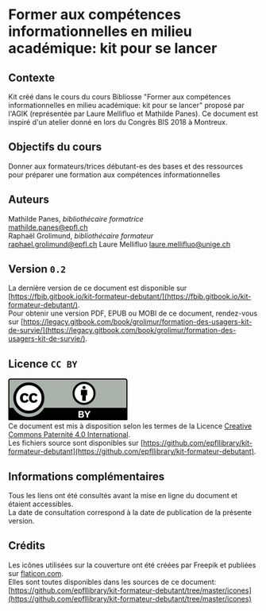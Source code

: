 # Former aux compétences informationnelles en milieu académique: kit pour se lancer


## Contexte
Kit créé dans le cours du cours Bibliosse "Former aux compétences informationnelles en milieu académique: kit pour se lancer" proposé par l'AGIK (représentée par Laure Mellifluo et Mathilde Panes). Ce document est inspiré d'un atelier donné en lors du Congrès BIS 2018 à Montreux.


## Objectifs du cours

Donner aux formateurs/trices débutant-es des bases et des ressources pour préparer une formation aux compétences informationnelles

## Auteurs
Mathilde Panes, *bibliothécaire formatrice*   
[mathilde.panes@epfl.ch](mailto:mathilde.panes@epfl.ch)   
Raphaël Grolimund, *bibliothécaire formateur*   
[raphael.grolimund@epfl.ch](mailto:raphael.grolimund@epfl.ch)
Laure Mellifluo
[laure.mellifluo@unige.ch](mailto:laure.mellifluo@unige.ch)


## Version `0.2`
La dernière version de ce document est disponible sur [https://fbib.gitbook.io/kit-formateur-debutant/](https://fbib.gitbook.io/kit-formateur-debutant/).   
Pour obtenir une version PDF, EPUB ou MOBI de ce document, rendez-vous sur [https://legacy.gitbook.com/book/grolimur/formation-des-usagers-kit-de-survie/](https://legacy.gitbook.com/book/grolimur/formation-des-usagers-kit-de-survie/).


## Licence `CC BY`
![logo CC-BY](icones/by.svg)   
Ce document est mis à disposition selon les termes de la Licence [Creative Commons Paternité 4.0 International](http://creativecommons.org/licenses/by/4.0/deed.fr).   
Les fichiers source sont disponibles sur [https://github.com/epfllibrary/kit-formateur-debutant](https://github.com/epfllibrary/kit-formateur-debutant).   

## Informations complémentaires
Tous les liens ont été consultés avant la mise en ligne du document et étaient accessibles.   
La date de consultation correspond à la date de publication de la présente version.   

## Crédits
Les icônes utilisées sur la couverture ont été créées par Freepik et publiées sur [flaticon.com](icones/license.html).   
Elles sont toutes disponibles dans les sources de ce document: [https://github.com/epfllibrary/kit-formateur-debutant/tree/master/icones](https://github.com/epfllibrary/kit-formateur-debutant/tree/master/icones)
